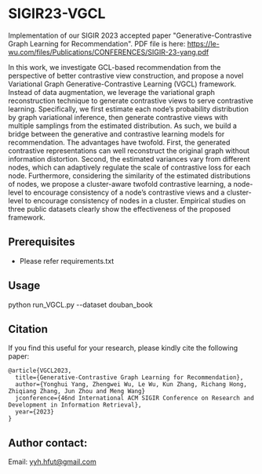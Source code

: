 # SIGIR23-VGCL
Implementation of our SIGIR 2023 accepted paper "Generative-Contrastive Graph Learning for Recommendation".
PDF file is here: https://le-wu.com/files/Publications/CONFERENCES/SIGIR-23-yang.pdf

In this work, we investigate GCL-based recommendation from the perspective of better contrastive view construction, and propose a
novel Variational Graph Generative-Contrastive Learning (VGCL) framework. Instead of data augmentation, we leverage the variational
graph reconstruction technique to generate contrastive views to serve contrastive learning. Specifically, we first estimate each node’s
probability distribution by graph variational inference, then generate contrastive views with multiple samplings from the estimated
distribution. As such, we build a bridge between the generative and contrastive learning models for recommendation. The advantages
have twofold. First, the generated contrastive representations can well reconstruct the original graph without information distortion.
Second, the estimated variances vary from different nodes, which can adaptively regulate the scale of contrastive loss for each node.
Furthermore, considering the similarity of the estimated distributions of nodes, we propose a cluster-aware twofold contrastive
learning, a node-level to encourage consistency of a node’s contrastive views and a cluster-level to encourage consistency of nodes
in a cluster. Empirical studies on three public datasets clearly show the effectiveness of the proposed framework.

Prerequisites
-------------
* Please refer requirements.txt

Usage
-----
python run_VGCL.py --dataset douban_book

Citation
--------
If you find this useful for your research, please kindly cite the following paper:<br>
```
@article{VGCL2023,
  title={Generative-Contrastive Graph Learning for Recommendation},
  author={Yonghui Yang, Zhengwei Wu, Le Wu, Kun Zhang, Richang Hong, Zhiqiang Zhang, Jun Zhou and Meng Wang}
  jconference={46nd International ACM SIGIR Conference on Research and Development in Information Retrieval},
  year={2023}
}
```

Author contact:
--------------
Email: yyh.hfut@gmail.com


